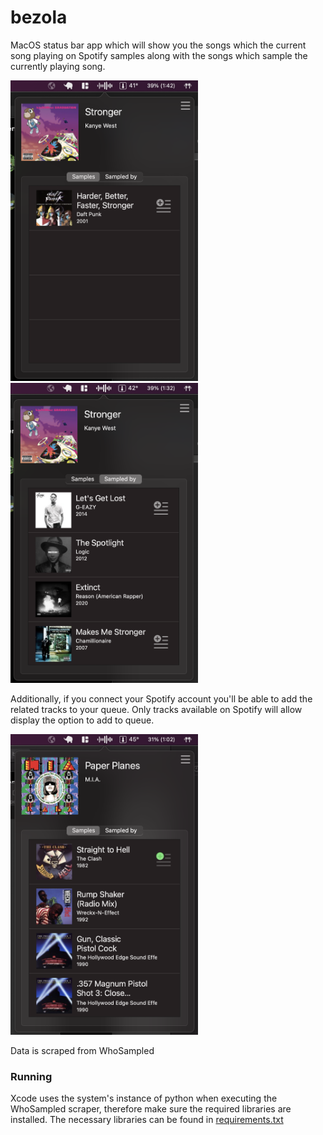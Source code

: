 # bezola

MacOS status bar app which will show you the songs which the current song playing on Spotify samples along with the songs which sample the currently playing song.

<div float="left">
<img src="misc/samples.png" width="300"/>
<img src="misc/sampled_by.png" width="300"/>
</div>

Additionally, if you connect your Spotify account you'll be able to add the related tracks to your queue. Only tracks available on Spotify will allow display the option to add to queue.

<img src="misc/add_to_queue.png" width="300"/>

Data is scraped from WhoSampled

### Running
Xcode uses the system's instance of python when executing the WhoSampled scraper, therefore make sure the required libraries are installed. The necessary libraries can be found in [requirements.txt](misc/requirements.txt)
